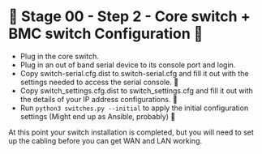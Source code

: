 # 🚧 Stage 00 - Step 2 - Core switch + BMC switch Configuration 🚧
* Plug in the core switch.
* Plug in an out of band serial device to its console port and login.
* Copy switch-serial.cfg.dist to switch-serial.cfg and fill it out with the settings needed to access the serial console. 🚧
* Copy switch_settings.cfg.dist to switch_settings.cfg and fill it out with the details of your IP address configurations. 🚧
* Run `python3 switches.py --initial` to apply the initial configuration settings (Might end up as Ansible, probably) 🚧

At this point your switch installation is completed, but you will need to set up the cabling before you can get WAN and LAN working.